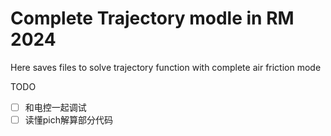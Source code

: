 # Complete Trajectory modle in RM 2024

Here saves files to solve trajectory function with complete air friction mode

TODO
- [ ] 和电控一起调试
- [ ] 读懂pich解算部分代码
